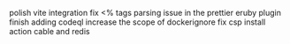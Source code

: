polish vite integration
fix <% tags parsing issue in the prettier eruby plugin
finish adding codeql
increase the scope of dockerignore
fix csp
install action cable and redis
